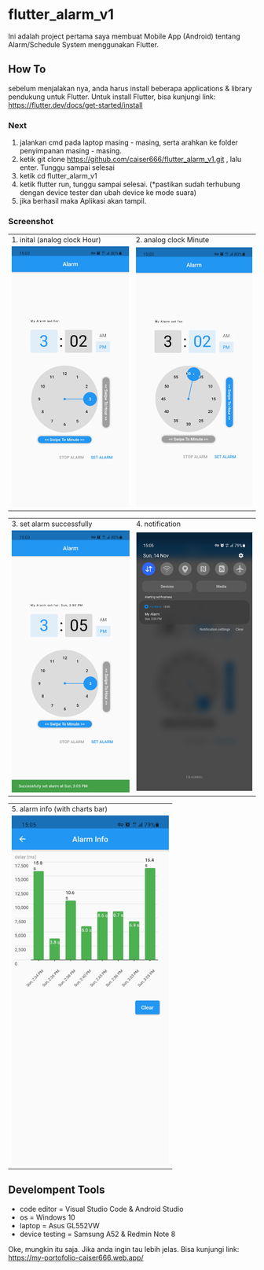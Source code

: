 # flutter_alarm_v1

Ini adalah project pertama saya membuat Mobile App (Android) tentang Alarm/Schedule System menggunakan Flutter.

## How To

sebelum menjalakan nya, anda harus install beberapa applications & library pendukung untuk Flutter. Untuk install Flutter, bisa kunjungi link: https://flutter.dev/docs/get-started/install

### Next

1. jalankan cmd pada laptop masing - masing, serta arahkan ke folder penyimpanan masing - masing.
2. ketik git clone https://github.com/caiser666/flutter_alarm_v1.git , lalu enter. Tunggu sampai selesai
3. ketik cd flutter_alarm_v1
4. ketik flutter run, tunggu sampai selesai. (*pastikan sudah terhubung dengan device tester dan ubah device ke mode suara)
5. jika berhasil maka Aplikasi akan tampil.

### Screenshot

<table>
  <tr>
     <td>1. inital (analog clock Hour)</td>
     <td>2. analog clock Minute</td>
  </tr>
  <tr>
    <td valign="center"><img src="https://github.com/caiser666/flutter_alarm_v1/blob/main/assets/screenshots/1.jpg" width="320"></td>
    <td valign="center"><img src="https://github.com/caiser666/flutter_alarm_v1/blob/main/assets/screenshots/2.jpg" width="320"></td>
  </tr>
</table>

<table>
  <tr>
     <td>3. set alarm successfully</td>
     <td>4. notification</td>
  </tr>
  <tr>
    <td valign="center"><img src="https://github.com/caiser666/flutter_alarm_v1/blob/main/assets/screenshots/3.jpg" width="320"></td>
    <td valign="center"><img src="https://github.com/caiser666/flutter_alarm_v1/blob/main/assets/screenshots/4.jpg" width="320"></td>
  </tr>
</table>

<table>
  <tr>
     <td>5. alarm info (with charts bar)</td>
  </tr>
  <tr>
    <td valign="center"><img src="https://github.com/caiser666/flutter_alarm_v1/blob/main/assets/screenshots/5.jpg" width="320"></td>
  </tr>
</table>

## Develompent Tools

- code editor = Visual Studio Code & Android Studio
- os = Windows 10
- laptop = Asus GL552VW
- device testing = Samsung A52 & Redmin Note 8

Oke, mungkin itu saja. Jika anda ingin tau lebih jelas. Bisa kunjungi link: https://my-portofolio-caiser666.web.app/
